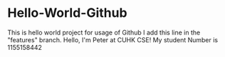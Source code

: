 # Hello-World-Github
This is hello world project for  usage of Github
I add this line in the "features" branch.
Hello, I'm Peter at CUHK CSE!
My student Number is 1155158442
